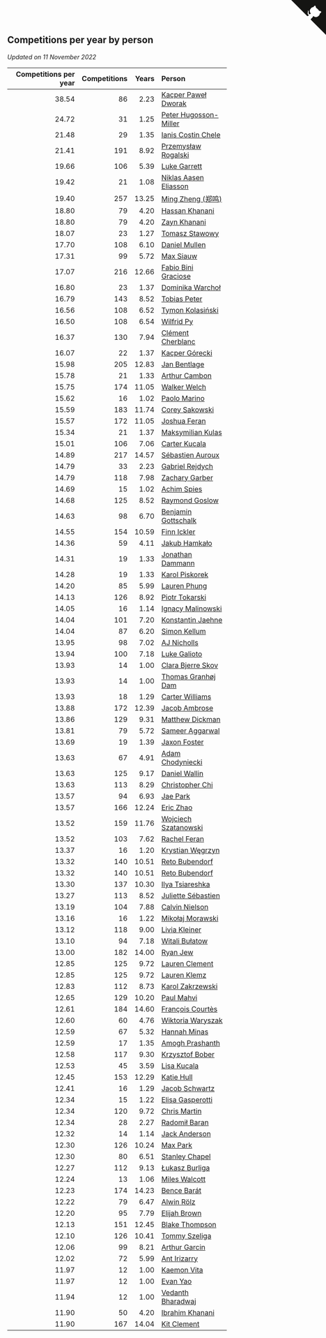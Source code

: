 ## Competitions per year by person

*Updated on 11 November 2022*

| Competitions per year | Competitions | Years | Person |
| ---: | ---: | ---: | :--- |
| 38.54 | 86 | 2.23 | [Kacper Paweł Dworak](https://www.worldcubeassociation.org/persons/2020DWOR01) |
| 24.72 | 31 | 1.25 | [Peter Hugosson-Miller](https://www.worldcubeassociation.org/persons/2021HUGO01) |
| 21.48 | 29 | 1.35 | [Ianis Costin Chele](https://www.worldcubeassociation.org/persons/2021CHEL01) |
| 21.41 | 191 | 8.92 | [Przemysław Rogalski](https://www.worldcubeassociation.org/persons/2013ROGA02) |
| 19.66 | 106 | 5.39 | [Luke Garrett](https://www.worldcubeassociation.org/persons/2017GARR05) |
| 19.42 | 21 | 1.08 | [Niklas Aasen Eliasson](https://www.worldcubeassociation.org/persons/2021ELIA01) |
| 19.40 | 257 | 13.25 | [Ming Zheng (郑鸣)](https://www.worldcubeassociation.org/persons/2009ZHEN11) |
| 18.80 | 79 | 4.20 | [Hassan Khanani](https://www.worldcubeassociation.org/persons/2018KHAN26) |
| 18.80 | 79 | 4.20 | [Zayn Khanani](https://www.worldcubeassociation.org/persons/2018KHAN28) |
| 18.07 | 23 | 1.27 | [Tomasz Stawowy](https://www.worldcubeassociation.org/persons/2021STAW01) |
| 17.70 | 108 | 6.10 | [Daniel Mullen](https://www.worldcubeassociation.org/persons/2016MULL04) |
| 17.31 | 99 | 5.72 | [Max Siauw](https://www.worldcubeassociation.org/persons/2017SIAU02) |
| 17.07 | 216 | 12.66 | [Fabio Bini Graciose](https://www.worldcubeassociation.org/persons/2010GRAC02) |
| 16.80 | 23 | 1.37 | [Dominika Warchoł](https://www.worldcubeassociation.org/persons/2021WARC01) |
| 16.79 | 143 | 8.52 | [Tobias Peter](https://www.worldcubeassociation.org/persons/2014PETE03) |
| 16.56 | 108 | 6.52 | [Tymon Kolasiński](https://www.worldcubeassociation.org/persons/2016KOLA02) |
| 16.50 | 108 | 6.54 | [Wilfrid Py](https://www.worldcubeassociation.org/persons/2016PYWI01) |
| 16.37 | 130 | 7.94 | [Clément Cherblanc](https://www.worldcubeassociation.org/persons/2014CHER05) |
| 16.07 | 22 | 1.37 | [Kacper Górecki](https://www.worldcubeassociation.org/persons/2021GORE01) |
| 15.98 | 205 | 12.83 | [Jan Bentlage](https://www.worldcubeassociation.org/persons/2010BENT01) |
| 15.78 | 21 | 1.33 | [Arthur Cambon](https://www.worldcubeassociation.org/persons/2021CAMB01) |
| 15.75 | 174 | 11.05 | [Walker Welch](https://www.worldcubeassociation.org/persons/2011WELC01) |
| 15.62 | 16 | 1.02 | [Paolo Marino](https://www.worldcubeassociation.org/persons/2021MARI04) |
| 15.59 | 183 | 11.74 | [Corey Sakowski](https://www.worldcubeassociation.org/persons/2011SAKO01) |
| 15.57 | 172 | 11.05 | [Joshua Feran](https://www.worldcubeassociation.org/persons/2011FERA01) |
| 15.34 | 21 | 1.37 | [Maksymilian Kulas](https://www.worldcubeassociation.org/persons/2021KULA02) |
| 15.01 | 106 | 7.06 | [Carter Kucala](https://www.worldcubeassociation.org/persons/2015KUCA01) |
| 14.89 | 217 | 14.57 | [Sébastien Auroux](https://www.worldcubeassociation.org/persons/2008AURO01) |
| 14.79 | 33 | 2.23 | [Gabriel Rejdych](https://www.worldcubeassociation.org/persons/2020REJD01) |
| 14.79 | 118 | 7.98 | [Zachary Garber](https://www.worldcubeassociation.org/persons/2014GARB01) |
| 14.69 | 15 | 1.02 | [Achim Spies](https://www.worldcubeassociation.org/persons/2021SPIE01) |
| 14.68 | 125 | 8.52 | [Raymond Goslow](https://www.worldcubeassociation.org/persons/2014GOSL01) |
| 14.63 | 98 | 6.70 | [Benjamin Gottschalk](https://www.worldcubeassociation.org/persons/2016GOTT01) |
| 14.55 | 154 | 10.59 | [Finn Ickler](https://www.worldcubeassociation.org/persons/2012ICKL01) |
| 14.36 | 59 | 4.11 | [Jakub Hamkało](https://www.worldcubeassociation.org/persons/2018HAMK01) |
| 14.31 | 19 | 1.33 | [Jonathan Dammann](https://www.worldcubeassociation.org/persons/2021DAMM01) |
| 14.28 | 19 | 1.33 | [Karol Piskorek](https://www.worldcubeassociation.org/persons/2021PISK01) |
| 14.20 | 85 | 5.99 | [Lauren Phung](https://www.worldcubeassociation.org/persons/2016PHUN02) |
| 14.13 | 126 | 8.92 | [Piotr Tokarski](https://www.worldcubeassociation.org/persons/2013TOKA01) |
| 14.05 | 16 | 1.14 | [Ignacy Malinowski](https://www.worldcubeassociation.org/persons/2021MALI02) |
| 14.04 | 101 | 7.20 | [Konstantin Jaehne](https://www.worldcubeassociation.org/persons/2015JAEH01) |
| 14.04 | 87 | 6.20 | [Simon Kellum](https://www.worldcubeassociation.org/persons/2016KELL12) |
| 13.95 | 98 | 7.02 | [AJ Nicholls](https://www.worldcubeassociation.org/persons/2015NICH04) |
| 13.94 | 100 | 7.18 | [Luke Galioto](https://www.worldcubeassociation.org/persons/2015GALI02) |
| 13.93 | 14 | 1.00 | [Clara Bjerre Skov](https://www.worldcubeassociation.org/persons/2021SKOV01) |
| 13.93 | 14 | 1.00 | [Thomas Granhøj Dam](https://www.worldcubeassociation.org/persons/2021DAMT01) |
| 13.93 | 18 | 1.29 | [Carter Williams](https://www.worldcubeassociation.org/persons/2021WILL06) |
| 13.88 | 172 | 12.39 | [Jacob Ambrose](https://www.worldcubeassociation.org/persons/2010AMBR01) |
| 13.86 | 129 | 9.31 | [Matthew Dickman](https://www.worldcubeassociation.org/persons/2013DICK01) |
| 13.81 | 79 | 5.72 | [Sameer Aggarwal](https://www.worldcubeassociation.org/persons/2017AGGA01) |
| 13.69 | 19 | 1.39 | [Jaxon Foster](https://www.worldcubeassociation.org/persons/2021FOST01) |
| 13.63 | 67 | 4.91 | [Adam Chodyniecki](https://www.worldcubeassociation.org/persons/2017CHOD02) |
| 13.63 | 125 | 9.17 | [Daniel Wallin](https://www.worldcubeassociation.org/persons/2013WALL03) |
| 13.63 | 113 | 8.29 | [Christopher Chi](https://www.worldcubeassociation.org/persons/2014CHIC01) |
| 13.57 | 94 | 6.93 | [Jae Park](https://www.worldcubeassociation.org/persons/2015PARK24) |
| 13.57 | 166 | 12.24 | [Eric Zhao](https://www.worldcubeassociation.org/persons/2010ZHAO19) |
| 13.52 | 159 | 11.76 | [Wojciech Szatanowski](https://www.worldcubeassociation.org/persons/2011SZAT01) |
| 13.52 | 103 | 7.62 | [Rachel Feran](https://www.worldcubeassociation.org/persons/2015FERA01) |
| 13.37 | 16 | 1.20 | [Krystian Węgrzyn](https://www.worldcubeassociation.org/persons/2021WEGR01) |
| 13.32 | 140 | 10.51 | [Reto Bubendorf](https://www.worldcubeassociation.org/persons/2012BUBE01) |
| 13.32 | 140 | 10.51 | [Reto Bubendorf](https://www.worldcubeassociation.org/persons/2012BUBE01) |
| 13.30 | 137 | 10.30 | [Ilya Tsiareshka](https://www.worldcubeassociation.org/persons/2012TERE01) |
| 13.27 | 113 | 8.52 | [Juliette Sébastien](https://www.worldcubeassociation.org/persons/2014SEBA01) |
| 13.19 | 104 | 7.88 | [Calvin Nielson](https://www.worldcubeassociation.org/persons/2014NIEL03) |
| 13.16 | 16 | 1.22 | [Mikołaj Morawski](https://www.worldcubeassociation.org/persons/2021MORA01) |
| 13.12 | 118 | 9.00 | [Livia Kleiner](https://www.worldcubeassociation.org/persons/2013KLEI03) |
| 13.10 | 94 | 7.18 | [Witali Bułatow](https://www.worldcubeassociation.org/persons/2015BUAT01) |
| 13.00 | 182 | 14.00 | [Ryan Jew](https://www.worldcubeassociation.org/persons/2008JEWR01) |
| 12.85 | 125 | 9.72 | [Lauren Clement](https://www.worldcubeassociation.org/persons/2013KLEM01) |
| 12.85 | 125 | 9.72 | [Lauren Klemz](https://www.worldcubeassociation.org/persons/2013KLEM01) |
| 12.83 | 112 | 8.73 | [Karol Zakrzewski](https://www.worldcubeassociation.org/persons/2014ZAKR01) |
| 12.65 | 129 | 10.20 | [Paul Mahvi](https://www.worldcubeassociation.org/persons/2012MAHV01) |
| 12.61 | 184 | 14.60 | [François Courtès](https://www.worldcubeassociation.org/persons/2008COUR01) |
| 12.60 | 60 | 4.76 | [Wiktoria Waryszak](https://www.worldcubeassociation.org/persons/2018WARY01) |
| 12.59 | 67 | 5.32 | [Hannah Minas](https://www.worldcubeassociation.org/persons/2017MINA04) |
| 12.59 | 17 | 1.35 | [Amogh Prashanth](https://www.worldcubeassociation.org/persons/2021PRAS01) |
| 12.58 | 117 | 9.30 | [Krzysztof Bober](https://www.worldcubeassociation.org/persons/2013BOBE01) |
| 12.53 | 45 | 3.59 | [Lisa Kucala](https://www.worldcubeassociation.org/persons/2019KUCA01) |
| 12.45 | 153 | 12.29 | [Katie Hull](https://www.worldcubeassociation.org/persons/2010HULL01) |
| 12.41 | 16 | 1.29 | [Jacob Schwartz](https://www.worldcubeassociation.org/persons/2021SCHW01) |
| 12.34 | 15 | 1.22 | [Elisa Gasperotti](https://www.worldcubeassociation.org/persons/2021GASP01) |
| 12.34 | 120 | 9.72 | [Chris Martin](https://www.worldcubeassociation.org/persons/2013MART03) |
| 12.34 | 28 | 2.27 | [Radomił Baran](https://www.worldcubeassociation.org/persons/2020BARA02) |
| 12.32 | 14 | 1.14 | [Jack Anderson](https://www.worldcubeassociation.org/persons/2021ANDE05) |
| 12.30 | 126 | 10.24 | [Max Park](https://www.worldcubeassociation.org/persons/2012PARK03) |
| 12.30 | 80 | 6.51 | [Stanley Chapel](https://www.worldcubeassociation.org/persons/2016CHAP04) |
| 12.27 | 112 | 9.13 | [Łukasz Burliga](https://www.worldcubeassociation.org/persons/2013BURL01) |
| 12.24 | 13 | 1.06 | [Miles Walcott](https://www.worldcubeassociation.org/persons/2021WALC02) |
| 12.23 | 174 | 14.23 | [Bence Barát](https://www.worldcubeassociation.org/persons/2008BARA01) |
| 12.22 | 79 | 6.47 | [Alwin Rölz](https://www.worldcubeassociation.org/persons/2016ROLZ01) |
| 12.20 | 95 | 7.79 | [Elijah Brown](https://www.worldcubeassociation.org/persons/2015BROW03) |
| 12.13 | 151 | 12.45 | [Blake Thompson](https://www.worldcubeassociation.org/persons/2010THOM03) |
| 12.10 | 126 | 10.41 | [Tommy Szeliga](https://www.worldcubeassociation.org/persons/2012SZEL01) |
| 12.06 | 99 | 8.21 | [Arthur Garcin](https://www.worldcubeassociation.org/persons/2014GARC27) |
| 12.02 | 72 | 5.99 | [Ant Irizarry](https://www.worldcubeassociation.org/persons/2016IRIZ02) |
| 11.97 | 12 | 1.00 | [Kaemon Vita](https://www.worldcubeassociation.org/persons/2021VITA01) |
| 11.97 | 12 | 1.00 | [Evan Yao](https://www.worldcubeassociation.org/persons/2021YAOE02) |
| 11.94 | 12 | 1.00 | [Vedanth Bharadwaj](https://www.worldcubeassociation.org/persons/2021BHAR01) |
| 11.90 | 50 | 4.20 | [Ibrahim Khanani](https://www.worldcubeassociation.org/persons/2018KHAN27) |
| 11.90 | 167 | 14.04 | [Kit Clement](https://www.worldcubeassociation.org/persons/2008CLEM01) |


<a href="https://github.com/jonatanklosko/wca_statistics" class="github-corner" aria-label="View source on Github"><svg width="80" height="80" viewBox="0 0 250 250" style="fill:#151513; color:#fff; position: absolute; top: 0; border: 0; right: 0;" aria-hidden="true"><path d="M0,0 L115,115 L130,115 L142,142 L250,250 L250,0 Z"></path><path d="M128.3,109.0 C113.8,99.7 119.0,89.6 119.0,89.6 C122.0,82.7 120.5,78.6 120.5,78.6 C119.2,72.0 123.4,76.3 123.4,76.3 C127.3,80.9 125.5,87.3 125.5,87.3 C122.9,97.6 130.6,101.9 134.4,103.2" fill="currentColor" style="transform-origin: 130px 106px;" class="octo-arm"></path><path d="M115.0,115.0 C114.9,115.1 118.7,116.5 119.8,115.4 L133.7,101.6 C136.9,99.2 139.9,98.4 142.2,98.6 C133.8,88.0 127.5,74.4 143.8,58.0 C148.5,53.4 154.0,51.2 159.7,51.0 C160.3,49.4 163.2,43.6 171.4,40.1 C171.4,40.1 176.1,42.5 178.8,56.2 C183.1,58.6 187.2,61.8 190.9,65.4 C194.5,69.0 197.7,73.2 200.1,77.6 C213.8,80.2 216.3,84.9 216.3,84.9 C212.7,93.1 206.9,96.0 205.4,96.6 C205.1,102.4 203.0,107.8 198.3,112.5 C181.9,128.9 168.3,122.5 157.7,114.1 C157.9,116.9 156.7,120.9 152.7,124.9 L141.0,136.5 C139.8,137.7 141.6,141.9 141.8,141.8 Z" fill="currentColor" class="octo-body"></path></svg></a><style>.github-corner:hover .octo-arm{animation:octocat-wave 560ms ease-in-out}@keyframes octocat-wave{0%,100%{transform:rotate(0)}20%,60%{transform:rotate(-25deg)}40%,80%{transform:rotate(10deg)}}@media (max-width:500px){.github-corner:hover .octo-arm{animation:none}.github-corner .octo-arm{animation:octocat-wave 560ms ease-in-out}}</style>
